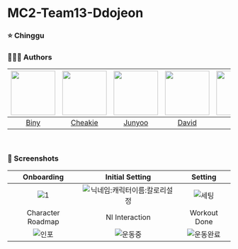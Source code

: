 # MC2-Team13-Ddojeon

### ⭐️ Chinggu



### 👨‍👧‍👦 Authors

| [<img src="https://github.com/DeveloperAcademy-POSTECH/MC2-Team13-Ddojeon/assets/102914072/56894f14-6b71-4a49-abdd-1db8d1389d15" width="100px">](https://github.com/kpk0616) | [<img src="https://github.com/jay1261.png" width="100px">](https://github.com/jay1261) | [<img src="https://github.com/DeveloperAcademy-POSTECH/MC2-Team13-Ddojeon/assets/102914072/c72dd19a-fbc1-41f2-b1f1-70b1461442f2" width="100px">](https://github.com/bokoo14) | [<img src="https://github.com/DhKimy.png" width="100px">](https://github.com/DhKimy) | [<img src="https://github.com/yeeun223.png" width="100px">](https://github.com/yeeun223) | [<img src="https://github.com/Hanyeonggyun.png" width="100px">](https://github.com/Hanyeonggyun) |
| :----------------------------------------------------------: | :----------------------------------------------------------: | :----------------------------------------------------------: | :----------------------------------------------------------: | :----------------------------------------------------------: | :----------------------------------------------------------: |
|              [Biny](https://github.com/kpk0616)              |            [Cheakie](https://github.com/jay1261)             |             [Junyoo](https://github.com/bokoo14)             |              [David](https://github.com/DhKimy)              |             [Alex](https://github.com/yeeun223)              |           [Oling](https://github.com/Hanyeonggyun)           |
</br>                                                                                  


### 📱 Screenshots
|Onboarding|Initial Setting|Setting|
|:-:|:-:|:-:|
|![1](https://github.com/DeveloperAcademy-POSTECH/MC2-Team2-BurningBuddy/assets/70744494/9ed3be2b-5694-4c48-8f70-315d099cd84a)|![닉네임:캐릭터이름:칼로리설정](https://github.com/DeveloperAcademy-POSTECH/MC2-Team2-BurningBuddy/assets/70744494/1733bc6e-8282-4bdd-8760-966c649b9ce5)|![세팅](https://github.com/DeveloperAcademy-POSTECH/MC2-Team2-BurningBuddy/assets/70744494/c513a6d9-3a87-4823-ab0a-a41178ecafca)|
|Character Roadmap|NI Interaction|Workout Done|
|![인포](https://github.com/DeveloperAcademy-POSTECH/MC2-Team2-BurningBuddy/assets/70744494/e0a9fbfe-6c9f-4054-8c7e-f4bda4d3454c)|![운동중](https://github.com/DeveloperAcademy-POSTECH/MC2-Team2-BurningBuddy/assets/70744494/42b87679-ebf2-4a2e-8a64-789882c0a8a2)|![운동완료](https://github.com/DeveloperAcademy-POSTECH/MC2-Team2-BurningBuddy/assets/70744494/a5dc3860-81a5-4988-85fb-85bd2cdb46ac)|
